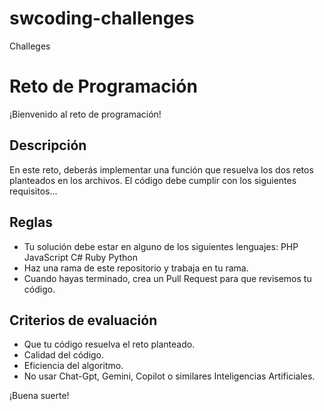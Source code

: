 # swcoding-challenges
Challeges

# Reto de Programación
¡Bienvenido al reto de programación!

## Descripción
En este reto, deberás implementar una función que resuelva los dos retos planteados en los archivos. El código debe cumplir con los siguientes requisitos...

## Reglas
- Tu solución debe estar en alguno de los siguientes lenguajes:
    PHP
    JavaScript
    C#
    Ruby
    Python
- Haz una rama de este repositorio y trabaja en tu rama.
- Cuando hayas terminado, crea un Pull Request para que revisemos tu código.

## Criterios de evaluación
- Que tu código resuelva el reto planteado.
- Calidad del código.
- Eficiencia del algoritmo.
- No usar Chat-Gpt, Gemini, Copilot o similares Inteligencias Artificiales.

¡Buena suerte!
